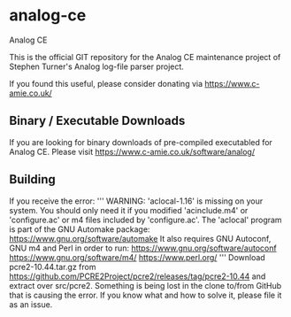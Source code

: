 # analog-ce
Analog CE

This is the official GIT repository for the Analog CE maintenance project of Stephen Turner's Analog log-file parser project.

If you found this useful, please consider donating via https://www.c-amie.co.uk/


## Binary / Executable Downloads
If you are looking for binary downloads of pre-compiled executabled for Analog CE. Please visit https://www.c-amie.co.uk/software/analog/

## Building
If you receive the error:
'''
WARNING: 'aclocal-1.16' is missing on your system.
         You should only need it if you modified 'acinclude.m4' or
         'configure.ac' or m4 files included by 'configure.ac'.
         The 'aclocal' program is part of the GNU Automake package:
         <https://www.gnu.org/software/automake>
         It also requires GNU Autoconf, GNU m4 and Perl in order to run:
         <https://www.gnu.org/software/autoconf>
         <https://www.gnu.org/software/m4/>
         <https://www.perl.org/>
'''
Download pcre2-10.44.tar.gz from https://github.com/PCRE2Project/pcre2/releases/tag/pcre2-10.44 and extract over src/pcre2. Something is being lost in the clone to/from GitHub that is causing the error. If you know what and how to solve it, please file it as an issue.
